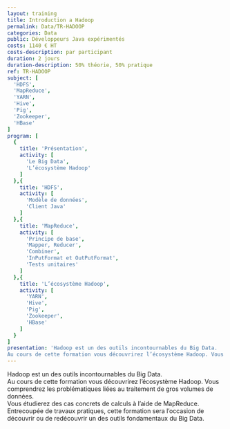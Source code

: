 ```yaml
---
layout: training
title: Introduction a Hadoop
permalink: Data/TR-HADOOP
categories: Data
public: Développeurs Java expérimentés
costs: 1140 € HT
costs-description: par participant
duration: 2 jours
duration-description: 50% théorie, 50% pratique
ref: TR-HADOOP
subject: [
  'HDFS',
  'MapReduce',
  'YARN',
  'Hive',
  'Pig',
  'Zookeeper',
  'HBase'
]
program: [
  {
    title: 'Présentation',
    activity: [
      'Le Big Data',
      'L’écosystème Hadoop'
    ]
  },{
    title: 'HDFS',
    activity: [
      'Modèle de données',
      'Client Java'
    ]
  },{
    title: 'MapReduce',
    activity: [
      'Principe de base',
      'Mapper, Reducer',
      'Combiner',
      'InPutFormat et OutPutFormat',
      'Tests unitaires'
    ]
  },{
    title: 'L’écosystème Hadoop',
    activity: [
      'YARN',
      'Hive',
      'Pig',
      'Zookeeper',
      'HBase'
    ]
  }
]
presentation: 'Hadoop est un des outils incontournables du Big Data.
Au cours de cette formation vous découvrirez l’écosystème Hadoop. Vous comprendrez les problématiques liées au traitement de gros volumes de données. Vous étudierez des cas concrets de calculs à l’aide de MapReduce. Entrecoupée de travaux pratiques, cette formation sera l’occasion de découvrir ou de redécouvrir un des outils fondamentaux du Big Data.'
---
```


Hadoop est un des outils incontournables du Big Data.  
Au cours de cette formation vous découvrirez l’écosystème Hadoop. Vous comprendrez les problématiques liées au traitement de gros volumes de données.  
Vous étudierez des cas concrets de calculs à l’aide de MapReduce.  
Entrecoupée de travaux pratiques, cette formation sera l’occasion de découvrir ou de redécouvrir un des outils fondamentaux du Big Data.  
